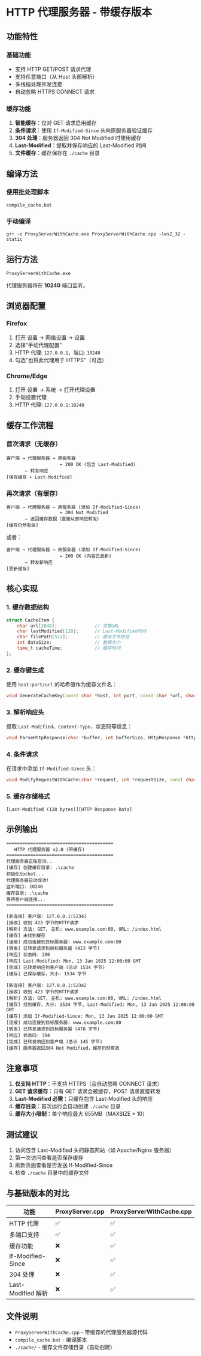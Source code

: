 # HTTP 代理服务器 - 带缓存版本

## 功能特性

### 基础功能
- 支持 HTTP GET/POST 请求代理
- 支持任意端口（从 Host 头部解析）
- 多线程处理并发连接
- 自动忽略 HTTPS CONNECT 请求

### 缓存功能
1. **智能缓存**：仅对 GET 请求启用缓存
2. **条件请求**：使用 `If-Modified-Since` 头向原服务器验证缓存
3. **304 处理**：服务器返回 304 Not Modified 时使用缓存
4. **Last-Modified**：提取并保存响应的 Last-Modified 时间
5. **文件缓存**：缓存保存在 `./cache` 目录

## 编译方法

### 使用批处理脚本
```batch
compile_cache.bat
```

### 手动编译
```batch
g++ -o ProxyServerWithCache.exe ProxyServerWithCache.cpp -lws2_32 -static
```

## 运行方法

```batch
ProxyServerWithCache.exe
```

代理服务器将在 **10240** 端口监听。

## 浏览器配置

### Firefox
1. 打开 设置 → 网络设置 → 设置
2. 选择"手动代理配置"
3. HTTP 代理: `127.0.0.1`，端口: `10240`
4. 勾选"也将此代理用于 HTTPS"（可选）

### Chrome/Edge
1. 打开 设置 → 系统 → 打开代理设置
2. 手动设置代理
3. HTTP 代理: `127.0.0.1:10240`

## 缓存工作流程

### 首次请求（无缓存）
```
客户端 → 代理服务器 → 原服务器
                    ← 200 OK (包含 Last-Modified)
       ← 转发响应
[保存缓存 + Last-Modified]
```

### 再次请求（有缓存）
```
客户端 → 代理服务器 → 原服务器 (添加 If-Modified-Since)
                    ← 304 Not Modified
       ← 返回缓存数据（直接从原响应转发）
[缓存仍然有效]
```

或者：
```
客户端 → 代理服务器 → 原服务器 (添加 If-Modified-Since)
                    ← 200 OK (内容已更新)
       ← 转发新响应
[更新缓存]
```

## 核心实现

### 1. 缓存数据结构
```cpp
struct CacheItem {
    char url[2048];              // 完整URL
    char lastModified[128];      // Last-Modified时间
    char filePath[512];          // 缓存文件路径
    int dataSize;                // 数据大小
    time_t cacheTime;            // 缓存时间
};
```

### 2. 缓存键生成
使用 `host:port/url` 的哈希值作为缓存文件名：
```cpp
void GenerateCacheKey(const char *host, int port, const char *url, char *cacheKey);
```

### 3. 解析响应头
提取 `Last-Modified`、`Content-Type`、状态码等信息：
```cpp
void ParseHttpResponse(char *buffer, int bufferSize, HttpResponse *httpResponse);
```

### 4. 条件请求
在请求中添加 `If-Modified-Since` 头：
```cpp
void ModifyRequestWithCache(char *request, int *requestSize, const char *lastModified);
```

### 5. 缓存存储格式
```
[Last-Modified (128 bytes)][HTTP Response Data]
```

## 示例输出

```
========================================
   HTTP 代理服务器 v2.0 (带缓存)
========================================
代理服务器正在启动...
[缓存] 创建缓存目录: .\cache
初始化Socket...
代理服务器启动成功!
监听端口: 10240
缓存目录: .\cache
等待客户端连接...
========================================

[新连接] 客户端: 127.0.0.1:52341
[接收] 收到 423 字节的HTTP请求
[解析] 方法: GET, 主机: www.example.com:80, URL: /index.html
[缓存] 未找到缓存
[连接] 成功连接到目标服务器: www.example.com:80
[转发] 已转发请求到目标服务器 (423 字节)
[响应] 状态码: 200
[响应] Last-Modified: Mon, 13 Jan 2025 12:00:00 GMT
[完成] 已转发响应到客户端 (总计 1534 字节)
[缓存] 已保存缓存，大小: 1534 字节

[新连接] 客户端: 127.0.0.1:52342
[接收] 收到 423 字节的HTTP请求
[解析] 方法: GET, 主机: www.example.com:80, URL: /index.html
[缓存] 找到缓存，大小: 1534 字节, Last-Modified: Mon, 13 Jan 2025 12:00:00 GMT
[缓存] 添加 If-Modified-Since: Mon, 13 Jan 2025 12:00:00 GMT
[连接] 成功连接到目标服务器: www.example.com:80
[转发] 已转发请求到目标服务器 (478 字节)
[响应] 状态码: 304
[完成] 已转发响应到客户端 (总计 145 字节)
[缓存] 服务器返回304 Not Modified，缓存仍然有效
```

## 注意事项

1. **仅支持 HTTP**：不支持 HTTPS（会自动忽略 CONNECT 请求）
2. **GET 请求缓存**：只有 GET 请求会被缓存，POST 请求直接转发
3. **Last-Modified 必需**：只缓存包含 Last-Modified 头的响应
4. **缓存目录**：首次运行会自动创建 `./cache` 目录
5. **缓存大小限制**：单个响应最大 655MB（MAXSIZE * 10）

## 测试建议

1. 访问包含 Last-Modified 头的静态网站（如 Apache/Nginx 服务器）
2. 第一次访问查看是否保存缓存
3. 刷新页面查看是否发送 If-Modified-Since
4. 检查 `./cache` 目录中的缓存文件

## 与基础版本的对比

| 功能 | ProxyServer.cpp | ProxyServerWithCache.cpp |
|------|----------------|--------------------------|
| HTTP 代理 | ✅ | ✅ |
| 多端口支持 | ✅ | ✅ |
| 缓存功能 | ❌ | ✅ |
| If-Modified-Since | ❌ | ✅ |
| 304 处理 | ❌ | ✅ |
| Last-Modified 解析 | ❌ | ✅ |

## 文件说明

- `ProxyServerWithCache.cpp` - 带缓存的代理服务器源代码
- `compile_cache.bat` - 编译脚本
- `./cache/` - 缓存文件存储目录（自动创建）
